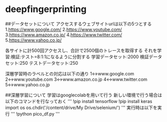 # deepfingerprinting
##データセットについて
アクセスするウェブサイトurlは以下の5つとする
1.https://www.google.com/
2.https://www.youtube.com/
3.https://www.amazon.co.jp/
4.https://www.twitter.com/
5.https://www.yahoo.co.jp/

各サイトに計500回アクセスし、合計で2500個のトレースを取得する
それを学習:検証:テスト=8:1:1になるように分割する
学習データセット:2000
検証データセット:250
テストデータセット:250

深層学習時のラベルとの対応は以下の通り
1↔︎www.google.com
2↔︎www.youtube.com
3↔︎www.amazon.co.jp
4↔︎www.twitter.com
5↔︎www.yahoo.co.jp

##深層学習について
学習はgooglecolabを用いて行う
新しい環境で行う場合は以下のコマンドを行なっておく
'''
!pip install tensorflow
!pip install keras
import os
os.chdir('/content/drive/My Drive/selenium/')
'''
実行時は以下を実行
'''
!python pico_df.py
'''
